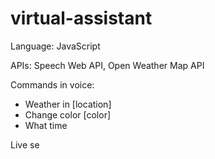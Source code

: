 # virtual-assistant

Language: JavaScript

APIs: Speech Web API, Open Weather Map API

Commands in voice:

- Weather in [location]
- Change color [color]
- What time

Live se